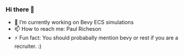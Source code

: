 ### Hi there 👋
- 🔭 I’m currently working on Bevy ECS simulations
- 📫 How to reach me: Paul Richeson
- ⚡ Fun fact: You should probabally mention bevy or rest if you are a recruiter. :) 

